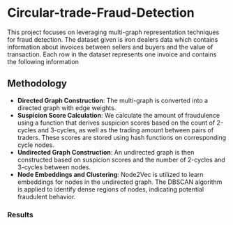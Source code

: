 # Circular-trade-Fraud-Detection
This project focuses on leveraging multi-graph representation techniques for fraud detection. The dataset given is iron dealers data which contains information about invoices between sellers and buyers and the value of transaction. Each row in the dataset represents one invoice and contains the following information

## Methodology
- **Directed Graph Construction**: The multi-graph is converted into a directed graph with edge weights.
- **Suspicion Score Calculation**: We calculate the amount of fraudulence using a function that derives suspicion scores based on the count of 2-cycles and 3-cycles, as well as the trading amount between pairs of traders. These scores are stored using hash functions on corresponding cycle nodes.
- **Undirected Graph Construction**: An undirected graph is then constructed based on suspicion scores and the number of 2-cycles and 3-cycles between nodes.
- **Node Embeddings and Clustering**: Node2Vec is utilized to learn embeddings for nodes in the undirected graph. The DBSCAN algorithm is applied to identify dense regions of nodes, indicating potential fraudulent behavior.

### Results 
